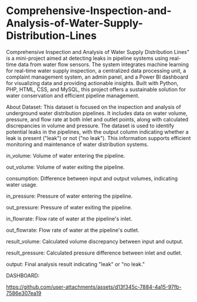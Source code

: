 # Comprehensive-Inspection-and-Analysis-of-Water-Supply-Distribution-Lines


Comprehensive Inspection and Analysis of Water Supply Distribution Lines" is a mini-project aimed at detecting leaks in pipeline systems using real-time data from water flow sensors. The system integrates machine learning for real-time water supply inspection, a centralized data processing unit, a complaint management system, an admin panel, and a Power BI dashboard for visualizing data and providing actionable insights. Built with Python, PHP, HTML, CSS, and MySQL, this project offers a sustainable solution for water conservation and efficient pipeline management.

About Dataset: This dataset is focused on the inspection and analysis of underground water distribution pipelines. It includes data on water volume, pressure, and flow rate at both inlet and outlet points, along with calculated discrepancies in volume and pressure. The dataset is used to identify potential leaks in the pipelines, with the output column indicating whether a leak is present ("leak") or not ("no leak"). This information supports efficient monitoring and maintenance of water distribution systems.

in_volume: Volume of water entering the pipeline.

out_volume: Volume of water exiting the pipeline.

consumption: Difference between input and output volumes, indicating water usage.

in_pressure: Pressure of water entering the pipeline.

out_pressure: Pressure of water exiting the pipeline.

in_flowrate: Flow rate of water at the pipeline's inlet.

out_flowrate: Flow rate of water at the pipeline's outlet.

result_volume: Calculated volume discrepancy between input and output.

result_pressure: Calculated pressure difference between inlet and outlet.

output: Final analysis result indicating "leak" or "no leak."

DASHBOARD:

https://github.com/user-attachments/assets/d13f345c-7884-4a15-97fb-7586e307ea19

